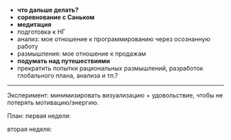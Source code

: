 - **что дальше делать?**
- **соревнование с Саньком**
- **медитация**
- подготовка к НГ
- анализ: мое отношение к программированию через осознанную работу
- размышления: мое отношение к продажам
- **подумать над путешествиями**
- прекратить попытки рациональных размышлений, разработок глобального плана, анализа и тп.?

---
Эксперимент: минимизировать визуализацию + удовольствие, чтобы не потерять мотивацию/энергию.

План:
первая неделя:

вторая неделя:



